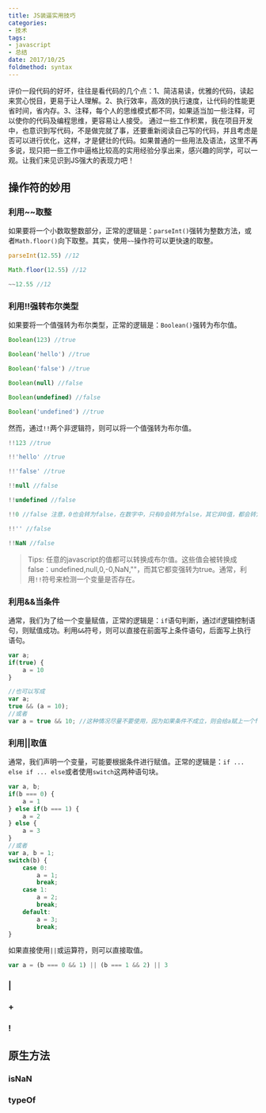 ```yaml
---
title: JS装逼实用技巧
categories:
- 技术
tags:
- javascript
- 总结
date: 2017/10/25
foldmethod: syntax
---
```


评价一段代码的好坏，往往是看代码的几个点：1、简洁易读，优雅的代码，读起来赏心悦目，更易于让人理解。2、执行效率，高效的执行速度，让代码的性能更省时间，省内存。3、注释，每个人的思维模式都不同，如果适当加一些注释，可以使你的代码及编程思维，更容易让人接受。
通过一些工作积累，我在项目开发中，也意识到写代码，不是做完就了事，还要重新阅读自己写的代码，并且考虑是否可以进行优化，这样，才是健壮的代码。如果普通的一些用法及语法，这里不再多说，现只把一些工作中逼格比较高的实用经验分享出来，感兴趣的同学，可以一观。让我们来见识到JS强大的表现力吧！

## 操作符的妙用

### 利用~~取整

如果要将一个小数取整数部分，正常的逻辑是：`parseInt()`强转为整数方法，或者`Math.floor()`向下取整。其实，使用`~~`操作符可以更快速的取整。
```javascript
parseInt(12.55) //12

Math.floor(12.55) //12

~~12.55 //12
```

### 利用!!强转布尔类型
如果要将一个值强转为布尔类型，正常的逻辑是：`Boolean()`强转为布尔值。
```javascript
Boolean(123) //true

Boolean('hello') //true

Boolean('false') //true

Boolean(null) //false

Boolean(undefined) //false

Boolean('undefined') //true

```
然而，通过`!!`两个非逻辑符，则可以将一个值强转为布尔值。
```javascript
!!123 //true

!!'hello' //true

!!'false' //true

!!null //false

!!undefined //false

!!0 //false 注意，0也会转为false，在数字中，只有0会转为false，其它非0值，都会转为true

!!'' //false

!!NaN //false
```
> Tips: 任意的javascript的值都可以转换成布尔值。这些值会被转换成false：undefined,null,0,-0,NaN,""，而其它都变强转为true。通常，利用`!!`符号来检测一个变量是否存在。

### 利用&&当条件
通常，我们为了给一个变量赋值，正常的逻辑是：`if`语句判断，通过if逻辑控制语句，则赋值成功。利用`&&`符号，则可以直接在前面写上条件语句，后面写上执行语句。
```javascript
var a;
if(true) {
    a = 10
}

//也可以写成
var a;
true && (a = 10);
//或者
var a = true && 10; //这种情况尽量不要使用，因为如果条件不成立，则会给a赋上一个false值。
```

### 利用||取值
通常，我们声明一个变量，可能要根据条件进行赋值。正常的逻辑是：`if ... else if ... else`或者使用`switch`这两种语句块。
```javascript
var a, b;
if(b === 0) {
    a = 1
} else if(b === 1) {
    a = 2
} else {
    a = 3
}
//或者
var a, b = 1;
switch(b) {
    case 0:
        a = 1;
        break;
    case 1:
        a = 2;
        break;
    default:
        a = 3;
        break;
}
```
如果直接使用`||`或运算符，则可以直接取值。
```javascript
var a = (b === 0 && 1) || (b === 1 && 2) || 3
```

### |

### +

### !

## 原生方法

### isNaN

### typeOf